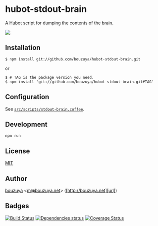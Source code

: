 # hubot-stdout-brain

A Hubot script for dumping the contents of the brain.

![](http://img.f.hatena.ne.jp/images/fotolife/b/bouzuya/20140906/20140906173944.gif)

## Installation

    $ npm install git://github.com/bouzuya/hubot-stdout-brain.git

or

    $ # TAG is the package version you need.
    $ npm install 'git://github.com/bouzuya/hubot-stdout-brain.git#TAG'

## Configuration

See [`src/scripts/stdout-brain.coffee`](src/scripts/stdout-brain.coffee).

## Development

`npm run`

## License

[MIT](LICENSE)

## Author

[bouzuya][user] &lt;[m@bouzuya.net][mail]&gt; ([http://bouzuya.net][url])

## Badges

[![Build Status][travis-badge]][travis]
[![Dependencies status][david-dm-badge]][david-dm]
[![Coverage Status][coveralls-badge]][coveralls]

[travis]: https://travis-ci.org/bouzuya/hubot-stdout-brain
[travis-badge]: https://travis-ci.org/bouzuya/hubot-stdout-brain.svg?branch=master
[david-dm]: https://david-dm.org/bouzuya/hubot-stdout-brain
[david-dm-badge]: https://david-dm.org/bouzuya/hubot-stdout-brain.png
[coveralls]: https://coveralls.io/r/bouzuya/hubot-stdout-brain
[coveralls-badge]: https://img.shields.io/coveralls/bouzuya/hubot-stdout-brain.svg
[user]: https://github.com/bouzuya
[mail]: mailto:m@bouzuya.net
[url]: http://bouzuya.net
